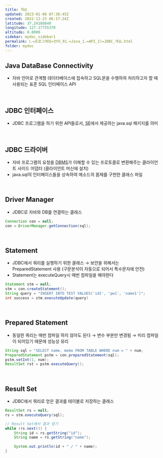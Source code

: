 ```yaml
---
title: 개요
updated: 2023-01-06 07:38:45Z
created: 2022-12-23 06:17:24Z
latitude: 37.24108640
longitude: 127.17755370
altitude: 0.0000
sidebar: mydoc_sidebar1
permalink: Ⅰ.=프로그래밍=언어_01.=Java_1.=API_2)=JDBC_개요.html
folder: mydoc
---
```


## Java DataBase Connectivity
- 자바 언어로 관계형 데이터베이스에 접속하고 SQL문을 수행하여 처리하고자 할 때 사용되는 표준 SQL 인터페이스 API
<br>

## JDBC 인터페이스
- JDBC 프로그램을 하기 위한 API들로서, <abbr title="Standard Edition">SE</abbr>에서 제공하는 java.sql 패키지를 의미
<br>

## JDBC 드라이버
- 자바 프로그램의 요청을 <abbr title="DataBase Mangement System">DBMS</abbr>가 이해할 수 있는 프로토콜로 변환해주는 클라이언트 사이드 어댑터 (클라이언트 머신에 설치)
- java.sql의 인터페이스들을 상속하여 메소드의 몸체를 구현한 클래스 파일
<br>

## Driver Manager
- JDBC로 자바와 DB를 연결하는 클래스

```java
Connection con = null;
con = DriverManager.getConnection(sql);
```

<br>

## Statement
- JDBC에서 쿼리를 실행하기 위한 클래스
 → 보안을 위해서는 PreparedStatement 사용 (구문분석이 자동으로 되어서 특수문자에 안전)
- Statement는 executeQuery시 매번 컴파일을 해야한다

```java
Statement stm = null;
stm = con.createStatement();
String query = "INSERT INTO TEST VALUES('id1', 'pw1', 'name1')";
int success = stm.executeUpdate(query)
```

<br>

## Prepared Statement
- 동일한 쿼리는 매번 컴파일 하지 않아도 된다
  → 변수 부분만 변경됨
  → 미리 컴파일이 되어있기 때문에 성능상 유리

```java
String sql = "SELECT name, memo FROM TABLE WHERE num = " + num;
PreparedStatement pstm = con.preparedStatement(sql);
pstm.setInt(1, num);
ResultSet rst = pstm.executeQuery();
```

<br>

## Result Set
- JDBC에서 쿼리로 얻은 결과를 테이블로 저장하는 클래스

```java
ResultSet rs = null;
rs = stm.executeQuery(sql);

// Result Set에서 결과 얻기
while (rs.next()) {
	String id = rs.getString("id");
	String name = rs.getString("name");
	
	System.out.println(id + " / " + name);
}
```
